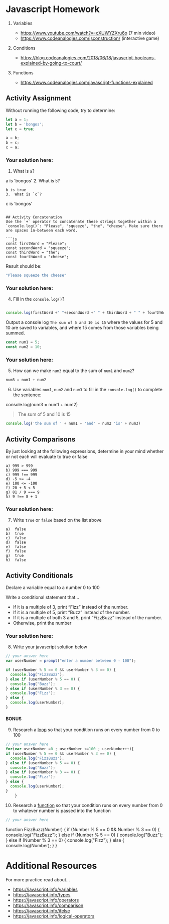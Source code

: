 # Javascript Homework

1.  Variables
    - https://www.youtube.com/watch?v=cXUWYZXru6o (7 min video)
    - https://www.codeanalogies.com/jsconstruction/ (interactive game)

2.  Conditions
    - https://blog.codeanalogies.com/2018/06/18/javascript-booleans-explained-by-going-to-court/

3.  Functions
    - https://www.codeanalogies.com/javascript-functions-explained

## Activity Assignment
Without running the following code, try to determine:

```js
let a = 1;
let b = 'bongos';
let c = true;

a = b;
b = c;
c = a;
```

### Your solution here:
1.  What is `a`?

a is 'bongos'
2.  What is `b`?
```
b is true
3.  What is `c`?
```
c is 'bongos'
```

## Activity Concatenation
Use the `+` operator to concatenate these strings together within a `console.log()`: "Please", "squeeze", "the", "cheese". Make sure there are spaces in-between each word.

```js
const firstWord = "Please";
const secondWord = "squeeze";
const thirdWord = "the";
const fourthWord = "cheese";
```
Result should be:
```js
"Please squeeze the cheese"
```

### Your solution here:
4.  Fill in the `console.log()`?
```js

console.log(firstWord +" "+secondWord +" " + thirdWord + " " + fourthWord)
```

Output a console log `The sum of 5 and 10 is 15` where the values for 5 and 10 are saved to variables, and where 15 comes from those variables being summed.
```js
const num1 = 5;
const num2 = 10;
```

### Your solution here:
5.  How can we make `num3` equal to the sum of `num1` and `num2`?
```js
num3 = num1 + num2
```
6.  Use variables `num1`, `num2` and `num3` to fill in the `console.log()` to complete the sentence: 

console.log(num3 = num1 + num2)

>The sum of 5 and 10 is 15

```js
console.log('the sum of ' + num1 + 'and' + num2 'is' + num3)
```

## Activity Comparisons
By just looking at the following expressions, determine in your mind whether or not each will evaluate to true or false
```
a) 999 > 999
b) 999 === 999 
c) 999 !== 999
d) -5 >= -4
e) 100 <= -100
f) 20 + 5 < 5 
g) 81 / 9 === 9
h) 9 !== 8 + 1
```
### Your solution here:
7.  Write `true` or `false` based on the list above
```
a)  false
b)  true
c)  false
d)  false
e)  false
f)  false
g)  true
h)  false
```

## Activity Conditionals
Declare a variable equal to a number 0 to 100

Write a conditional statement that...
- If it is a multiple of 3, print “Fizz” instead of the number.
- If it is a multiple of 5, print “Buzz” instead of the number.
- If it is a multiple of both 3 and 5, print “FizzBuzz” instead of the number.
- Otherwise, print the number

### Your solution here:
8.  Write your javascript solution below
```js
// your answer here
var userNumber = prompt("enter a number between 0 - 100");

if (userNumber % 5 == 0 && userNumber % 3 == 0) {
  console.log("FizzBuzz");
} else if (userNumber % 5 == 0) {
  console.log("Buzz");
} else if (userNumber % 3 == 0) {
  console.log("Fizz");
} else {
  console.log(userNumber);
}
```

#### BONUS
9.  Research a [loop](https://javascript.info/while-for) so that your condition runs on every number from 0 to 100
```js
// your answer here
for(var userNumber =0 ; userNumber <=100 ; userNumber++){
if (userNumber % 5 == 0 && userNumber % 3 == 0) {
  console.log("FizzBuzz");
} else if (userNumber % 5 == 0) {
  console.log("Buzz");
} else if (userNumber % 3 == 0) {
  console.log("Fizz");
} else {
  console.log(userNumber);
}
    }
```
10.  Research a [function](https://javascript.info/function-basics) so that your condition runs on every number from 0 to whatever number is passed into the function
```js
// your answer here
```
function FizzBuzz(Number) {
  if (Number % 5 == 0 && Number % 3 == 0) {
  console.log("FizzBuzz");
} else if (Number % 5 == 0) {
  console.log("Buzz");
} else if (Number % 3 == 0) {
  console.log("Fizz");
} else {
  console.log(Number);
}
}


# Additional Resources
For more practice read about...
- https://javascript.info/variables
- https://javascript.info/types
- https://javascript.info/operators
- https://javascript.info/comparison
- https://javascript.info/ifelse
- https://javascript.info/logical-operators
